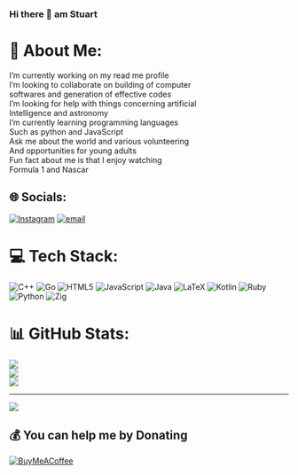 ### Hi there 👋 am Stuart 
# 💫 About Me:
 I’m currently working on my read me profile<br> I’m looking to collaborate on building of computer <br>      softwares and generation of effective codes<br> I’m looking for help with things concerning artificial <br>      Intelligence and astronomy <br> I’m currently learning programming languages<br>      Such as python and JavaScript <br> Ask me about the world and various volunteering <br>      And opportunities for young adults <br> Fun fact about me is that I enjoy watching <br>      Formula 1 and Nascar


## 🌐 Socials:
[![Instagram](https://img.shields.io/badge/Instagram-%23E4405F.svg?logo=Instagram&logoColor=white)](https://instagram.com/@thee_prometheus) [![email](https://img.shields.io/badge/Email-D14836?logo=gmail&logoColor=white)](mailto:munyaostewart@gmail.com) 

# 💻 Tech Stack:
![C++](https://img.shields.io/badge/c++-%2300599C.svg?style=for-the-badge&logo=c%2B%2B&logoColor=white) ![Go](https://img.shields.io/badge/go-%2300ADD8.svg?style=for-the-badge&logo=go&logoColor=white) ![HTML5](https://img.shields.io/badge/html5-%23E34F26.svg?style=for-the-badge&logo=html5&logoColor=white) ![JavaScript](https://img.shields.io/badge/javascript-%23323330.svg?style=for-the-badge&logo=javascript&logoColor=%23F7DF1E) ![Java](https://img.shields.io/badge/java-%23ED8B00.svg?style=for-the-badge&logo=openjdk&logoColor=white) ![LaTeX](https://img.shields.io/badge/latex-%23008080.svg?style=for-the-badge&logo=latex&logoColor=white) ![Kotlin](https://img.shields.io/badge/kotlin-%237F52FF.svg?style=for-the-badge&logo=kotlin&logoColor=white) ![Ruby](https://img.shields.io/badge/ruby-%23CC342D.svg?style=for-the-badge&logo=ruby&logoColor=white) ![Python](https://img.shields.io/badge/python-3670A0?style=for-the-badge&logo=python&logoColor=ffdd54) ![Zig](https://img.shields.io/badge/Zig-%23F7A41D.svg?style=for-the-badge&logo=zig&logoColor=white)
# 📊 GitHub Stats:
![](https://github-readme-stats.vercel.app/api?username=Stuart9306&theme=dark&hide_border=false&include_all_commits=false&count_private=false)<br/>
![](https://nirzak-streak-stats.vercel.app/?user=Stuart9306&theme=dark&hide_border=false)<br/>
![](https://github-readme-stats.vercel.app/api/top-langs/?username=Stuart9306&theme=dark&hide_border=false&include_all_commits=false&count_private=false&layout=compact)

---
[![](https://visitcount.itsvg.in/api?id=Stuart9306&icon=0&color=0)](https://visitcount.itsvg.in)

  ## 💰 You can help me by Donating
  [![BuyMeACoffee](https://img.shields.io/badge/Buy%20Me%20a%20Coffee-ffdd00?style=for-the-badge&logo=buy-me-a-coffee&logoColor=black)](https://buymeacoffee.com/Stuart9306) 

  
<!-- Proudly created with GPRM ( https://gprm.itsvg.in ) -->

